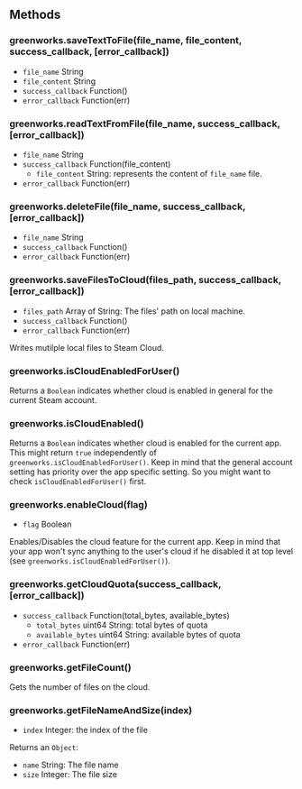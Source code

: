 ## Methods

### greenworks.saveTextToFile(file_name, file_content, success_callback, [error_callback])

* `file_name` String
* `file_content` String
* `success_callback` Function()
* `error_callback` Function(err)

### greenworks.readTextFromFile(file_name, success_callback, [error_callback])

* `file_name` String
* `success_callback` Function(file_content)
  * `file_content` String: represents the content of `file_name` file.
* `error_callback` Function(err)

### greenworks.deleteFile(file_name, success_callback, [error_callback])

* `file_name` String
* `success_callback` Function()
* `error_callback` Function(err)

### greenworks.saveFilesToCloud(files_path, success_callback, [error_callback])

* `files_path` Array of String: The files' path on local machine.
* `success_callback` Function()
* `error_callback` Function(err)

Writes mutilple local files to Steam Cloud.

### greenworks.isCloudEnabledForUser()

Returns a `Boolean` indicates whether cloud is enabled in general for the
current Steam account.

### greenworks.isCloudEnabled()

Returns a `Boolean` indicates whether cloud is enabled for the current app.
This might return `true` independently of `greenworks.isCloudEnabledForUser()`.
Keep in mind that the general account setting has priority over the app specific
setting. So you might want to check `isCloudEnabledForUser()` first.

### greenworks.enableCloud(flag)

* `flag` Boolean

Enables/Disables the cloud feature for the current app. Keep in mind that your
app won't sync anything to the user's cloud if he disabled it at top level
(see `greenworks.isCloudEnabledForUser()`).

### greenworks.getCloudQuota(success_callback, [error_callback])

* `success_callback` Function(total_bytes, available_bytes)
  * `total_bytes` uint64 String: total bytes of quota
  * `available_bytes` uint64 String: available bytes of quota
* `error_callback` Function(err)

### greenworks.getFileCount()

Gets the number of files on the cloud.

### greenworks.getFileNameAndSize(index)

* `index` Integer: the index of the file

Returns an `Object`:

* `name` String: The file name
* `size` Integer: The file size
